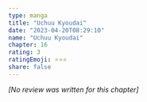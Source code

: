 ```yaml
---
type: manga
title: "Uchuu Kyoudai"
date: "2023-04-20T08:29:10"
name: "Uchuu Kyoudai"
chapter: 16
rating: 3
ratingEmoji: ⭐️⭐️⭐️
share: false
---
```


*[No review was written for this chapter]*
